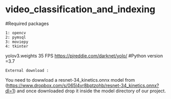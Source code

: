 # video_classification_and_indexing
#Required packages

    1: opencv
    2: pymsql
    3: moviepy
    4: tkinter
    
  yolov3.weights 35 FPS  https://pjreddie.com/darknet/yolo/
#Python version =3.7

    External download :
You need to dowwload a resnet-34_kinetics.onnx model from (https://www.dropbox.com/s/065l4vr8bptzohb/resnet-34_kinetics.onnx?dl=1) and once downloaded drop it inside the model directory of our project.
